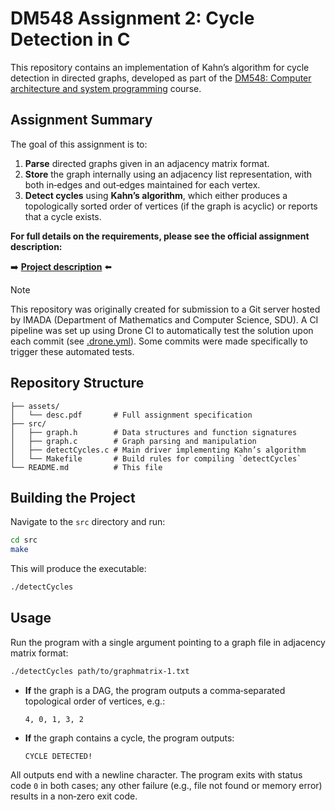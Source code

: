 # DM548 Assignment 2: Cycle Detection in C

This repository contains an implementation of Kahn’s algorithm for cycle detection in directed graphs, developed as part of the [DM548: Computer architecture and system programming](https://odin.sdu.dk/sitecore/index.php?a=searchfagbesk&internkode=dm548&lang=en) course.

## Assignment Summary

The goal of this assignment is to:

1. **Parse** directed graphs given in an adjacency matrix format.
2. **Store** the graph internally using an adjacency list representation, with both in‑edges and out‑edges maintained for each vertex.
3. **Detect cycles** using **Kahn’s algorithm**, which either produces a topologically sorted order of vertices (if the graph is acyclic) or reports that a cycle exists.

**For full details on the requirements, please see the official assignment description:**

➡️ **[Project description](./assets/desc.pdf)** ⬅️

>[!Note]
> This repository was originally created for submission to a Git server hosted by IMADA (Department of Mathematics and Computer Science, SDU). A CI pipeline was set up using Drone CI to automatically test the solution upon each commit (see [.drone.yml](./drone.yml)). Some commits were made specifically to trigger these automated tests.


## Repository Structure

```
├── assets/
│   └── desc.pdf       # Full assignment specification
├── src/
│   ├── graph.h        # Data structures and function signatures
│   ├── graph.c        # Graph parsing and manipulation
│   ├── detectCycles.c # Main driver implementing Kahn’s algorithm
│   └── Makefile       # Build rules for compiling `detectCycles`
└── README.md          # This file
```

## Building the Project

Navigate to the `src` directory and run:

```bash
cd src
make
```

This will produce the executable:

```bash
./detectCycles
```

## Usage

Run the program with a single argument pointing to a graph file in adjacency matrix format:

```bash
./detectCycles path/to/graphmatrix-1.txt
```

- **If** the graph is a DAG, the program outputs a comma‑separated topological order of vertices, e.g.:
  ```
  4, 0, 1, 3, 2
  ```
- **If** the graph contains a cycle, the program outputs:
  ```
  CYCLE DETECTED!
  ```

All outputs end with a newline character. The program exits with status code `0` in both cases; any other failure (e.g., file not found or memory error) results in a non‑zero exit code.
